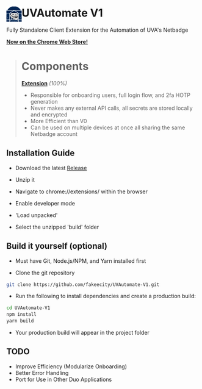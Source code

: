# <img src="/public/icons/uva128.png" width="40" align="left"> UVAutomate V1

Fully Standalone Client Extension for the Automation of UVA's Netbadge

**[Now on the Chrome Web Store!](https://chrome.google.com/webstore/detail/uvautomate/monmleffehffoafjdhlfbaidhcbhcmff)**

> # Components
>
> **[Extension](https://github.com/fakeecity/UVAutomate-V1)** _(100%)_
>
> - Responsible for onboarding users, full login flow, and 2fa HOTP generation
> - Never makes any external API calls, all secrets are stored locally and encrypted
> - More Efficient than V0
> - Can be used on multiple devices at once all sharing the same Netbadge account

## Installation Guide

- Download the latest [Release](https://github.com/fakeecity/UVAutomate-V1/releases/tag/Release)

- Unzip it

- Navigate to chrome://extensions/ within the browser

- Enable developer mode

- 'Load unpacked'

- Select the unzipped 'build' folder

## Build it yourself (optional)

- Must have Git, Node.js/NPM, and Yarn installed first

- Clone the git repository

```sh
git clone https://github.com/fakeecity/UVAutomate-V1.git
```

- Run the following to install dependencies and create a production build:

```sh
cd UVAutomate-V1
npm install
yarn build
```

- Your production build will appear in the project folder

## TODO

- Improve Efficiency (Modularize Onboarding)
- Better Error Handling
- Port for Use in Other Duo Applications
